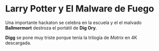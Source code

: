 # Larry Potter y El Malware de Fuego

Una importante hackaton se celebra en la escuela y el el malvado **Ballmermort** destroza el portátil de **Dig Ory**.

**Digg** se pone muy triste porque tenía la trilogía de *Matrix* en 4K descargada.

